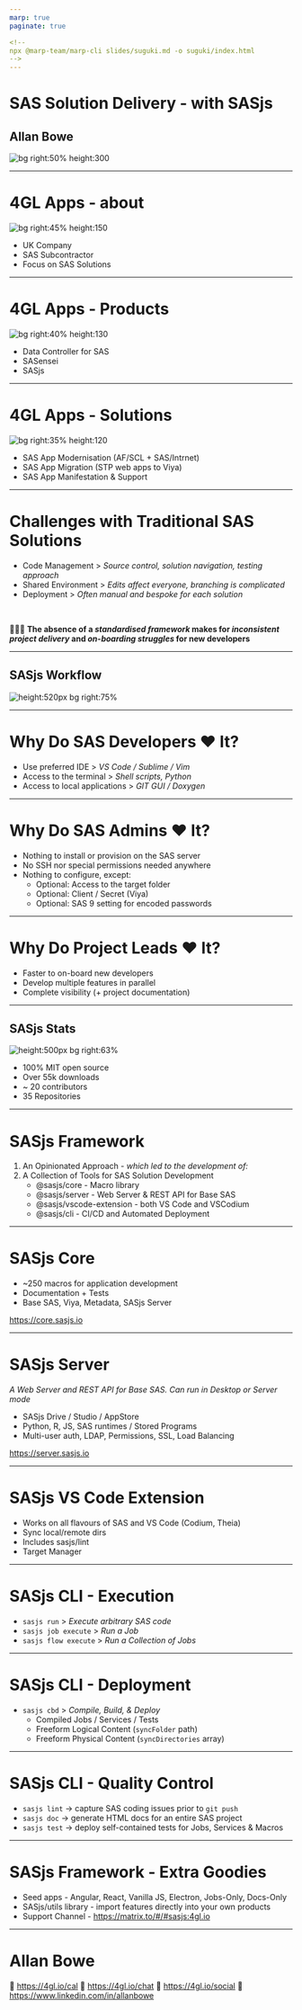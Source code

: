 ```yaml
---
marp: true
paginate: true

<!--
npx @marp-team/marp-cli slides/suguki.md -o suguki/index.html
-->
---
```


<!-- header: ![h:12em](../img/suguki.png)-->

# SAS Solution Delivery - with SASjs
## Allan Bowe

![bg right:50% height:300](../img/sasjs_logo.png)

---
<!-- header: ![h:8em](../img/suguki.png)-->

# 4GL Apps - about

![bg right:45% height:150](../img/4gl-logo2.png)

- UK Company
- SAS Subcontractor
- Focus on SAS Solutions

---
# 4GL Apps - Products

![bg right:40% height:130](../img/4gl-logo2.png)

- Data Controller for SAS
- SASensei
- SASjs

---
# 4GL Apps - Solutions

![bg right:35% height:120](../img/4gl-logo2.png)

- SAS App Modernisation (AF/SCL + SAS/Intrnet)
- SAS App Migration (STP web apps to Viya)
- SAS App Manifestation & Support

---

# Challenges with Traditional SAS Solutions

- Code Management > _Source control, solution navigation, testing approach_
- Shared Environment > _Edits affect everyone, branching is complicated_
- Deployment > _Often manual and bespoke for each solution_

<br>

🤬🤬🤬 **The absence of a _standardised framework_ makes for _inconsistent project delivery_ and _on-boarding struggles_ for new developers**

---

## SASjs Workflow

![height:520px bg right:75% ](https://i.imgur.com/gIYp5OG.png)


---

# Why Do SAS Developers ❤️ It?

 - Use preferred IDE > _VS Code / Sublime / Vim_
 - Access to the terminal > _Shell scripts, Python_
 - Access to local applications > _GIT GUI / Doxygen_

---

# Why Do SAS Admins ❤️ It?

 - Nothing to install or provision on the SAS server
 - No SSH nor special permissions needed anywhere
 - Nothing to configure, except:
     - Optional: Access to the target folder
     - Optional: Client / Secret (Viya)
     - Optional: SAS 9 setting for encoded passwords

---
# Why Do Project Leads ❤️ It?

 - Faster to on-board new developers
 - Develop multiple features in parallel
 - Complete visibility (+ project documentation)

---

## SASjs Stats

![height:500px bg right:63% ](../img/sasjs_feedback.png)

- 100% MIT open source
- Over 55k downloads
- ~ 20 contributors
- 35 Repositories
---

# SASjs Framework

1. An Opinionated Approach - _which led to the development of:_
2. A Collection of Tools for SAS Solution Development
    - @sasjs/core - Macro library
    - @sasjs/server - Web Server & REST API for Base SAS
    - @sasjs/vscode-extension - both VS Code and VSCodium
    - @sasjs/cli - CI/CD and Automated Deployment

---
# SASjs Core

- ~250 macros for application development
- Documentation + Tests
- Base SAS, Viya, Metadata, SASjs Server

https://core.sasjs.io

---
# SASjs Server

_A Web Server and REST API for Base SAS.  Can run in Desktop or Server mode_

- SASjs Drive / Studio / AppStore
- Python, R, JS, SAS runtimes / Stored Programs
- Multi-user auth, LDAP, Permissions, SSL, Load Balancing

https://server.sasjs.io

---

# SASjs VS Code Extension

- Works on all flavours of SAS and VS Code (Codium, Theia)
- Sync local/remote dirs
- Includes sasjs/lint
- Target Manager

---

# SASjs CLI - Execution

- `sasjs run` > _Execute arbitrary SAS code_
- `sasjs job execute` > _Run a Job_
- `sasjs flow execute` > _Run a Collection of Jobs_

---

# SASjs CLI - Deployment

- `sasjs cbd` > _Compile, Build, & Deploy_
  * Compiled Jobs / Services / Tests
  * Freeform Logical Content (`syncFolder` path)
  * Freeform Physical Content (`syncDirectories` array)

---

# SASjs CLI - Quality Control

- `sasjs lint` -> capture SAS coding issues prior to `git push`
- `sasjs doc` -> generate HTML docs for an entire SAS project
- `sasjs test` -> deploy self-contained tests for Jobs, Services & Macros

---

# SASjs Framework - Extra Goodies

- Seed apps - Angular, React, Vanilla JS, Electron, Jobs-Only, Docs-Only
- SASjs/utils library - import features directly into your own products
- Support Channel - https://matrix.to/#/#sasjs:4gl.io

---

# Allan Bowe

📅 https://4gl.io/cal
💬 https://4gl.io/chat
🎺 https://4gl.io/social
🔗 https://www.linkedin.com/in/allanbowe



